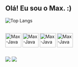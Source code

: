 ## Olá! Eu sou o Max. :)

![Top Langs](https://github-readme-stats.vercel.app/api/top-langs/?username=rMaxBarros&layout=compact&theme=tokyonight)

<div style="display: inline_block"><br>
  <img align="center" alt="Max-Java" height="45" width="50" src="https://cdn.jsdelivr.net/gh/devicons/devicon@latest/icons/java/java-original-wordmark.svg" />
  <img align="center" alt="Max-Java" height="45" width="50" src="https://cdn.jsdelivr.net/gh/devicons/devicon@latest/icons/python/python-original-wordmark.svg" />
  <img align="center" alt="Max-Java" height="45" width="50" src="https://cdn.jsdelivr.net/gh/devicons/devicon@latest/icons/html5/html5-original.svg" />
  <img align="center" alt="Max-Java" height="45" width="50" src="https://cdn.jsdelivr.net/gh/devicons/devicon@latest/icons/css3/css3-original.svg" />
</div>

##

<div>
  <a href="https://www.maxbarros.dev/" target="_blank"><img src="https://img.shields.io/badge/website-000000?style=for-the-badge&logo=About.me&logoColor=white"></a>
  <a href="https://www.linkedin.com/in/max-barros/" target="_blank"><img src="https://img.shields.io/badge/LinkedIn-0077B5?style=for-the-badge&logo=linkedin&logoColor=white"></a>
</div>
